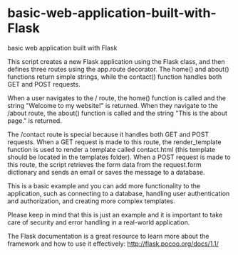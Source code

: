 # basic-web-application-built-with-Flask
basic web application built with Flask

This script creates a new Flask application using the Flask class, and then defines three routes using the app.route decorator. The home() and about() functions return simple strings, while the contact() function handles both GET and POST requests.

When a user navigates to the / route, the home() function is called and the string "Welcome to my website!" is returned. When they navigate to the /about route, the about() function is called and the string "This is the about page." is returned.

The /contact route is special because it handles both GET and POST requests. When a GET request is made to this route, the render_template function is used to render a template called contact.html (this template should be located in the templates folder). When a POST request is made to this route, the script retrieves the form data from the request.form dictionary and sends an email or saves the message to a database.

This is a basic example and you can add more functionality to the application, such as connecting to a database, handling user authentication and authorization, and creating more complex templates.

Please keep in mind that this is just an example and it is important to take care of security and error handling in a real-world application.

The Flask documentation is a great resource to learn more about the framework and how to use it effectively:
http://flask.pocoo.org/docs/1.1/
